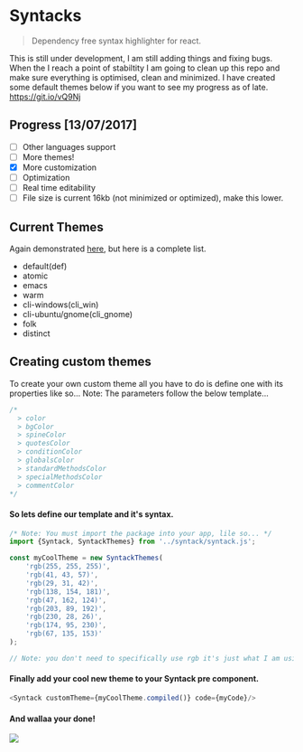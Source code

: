 # Syntacks
> Dependency free syntax highlighter for react.

This is still under development, I am still adding things and fixing bugs. When the I reach a point of stabiltity I am going to clean up this repo and make sure everything is optimised, clean and minimized.
I have created some default themes below if you want to see my progress as of late.
https://git.io/vQ9Nj

## Progress [13/07/2017]
- [ ] Other languages support
- [ ] More themes!
- [X] More customization
- [ ] Optimization
- [ ] Real time editability
- [ ] File size is current 16kb (not minimized or optimized), make this lower.

## Current Themes
Again demonstrated <a href='https://git.io/vQ9Nj'>here</a>, but here is a complete list.
- default(def)
- atomic
- emacs
- warm
- cli-windows(cli_win)
- cli-ubuntu/gnome(cli_gnome)
- folk
- distinct

## Creating custom themes
To create your own custom theme all you have to do is define one with its properties like so...
Note: The parameters follow the below template...
```javascript
/* 
  > color
  > bgColor
  > spineColor
  > quotesColor
  > conditionColor
  > globalsColor
  > standardMethodsColor
  > specialMethodsColor
  > commentColor
*/
```

#### So lets define our template and it's syntax.

```javascript
/* Note: You must import the package into your app, lile so... */
import {Syntack, SyntackThemes} from '../syntack/syntack.js';

const myCoolTheme = new SyntackThemes(
	'rgb(255, 255, 255)',
	'rgb(41, 43, 57)',
	'rgb(29, 31, 42)',
	'rgb(138, 154, 181)',
	'rgb(47, 162, 124)',
	'rgb(203, 89, 192)',
	'rgb(230, 28, 26)',
	'rgb(174, 95, 230)',
	'rgb(67, 135, 153)'
);

// Note: you don't need to specifically use rgb it's just what I am using in this example.
```

#### Finally add your cool new theme to your Syntack pre component.
```javascript
<Syntack customTheme={myCoolTheme.compiled()} code={myCode}/>
```

#### And wallaa your done!
<img src='http://i.imgur.com/aY0qpH4.png'/>
